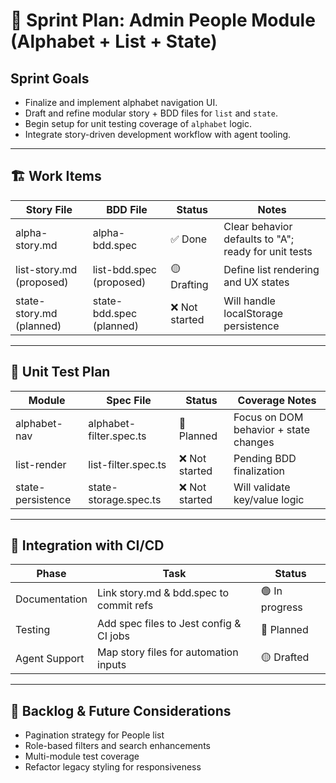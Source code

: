 # 🏀 Sprint Plan: Admin People Module (Alphabet + List + State)

## Sprint Goals

- Finalize and implement alphabet navigation UI.
- Draft and refine modular story + BDD files for `list` and `state`.
- Begin setup for unit testing coverage of `alphabet` logic.
- Integrate story-driven development workflow with agent tooling.

---

## 🏗️ Work Items

| Story File             | BDD File               | Status   | Notes                                                |
|------------------------|------------------------|----------|------------------------------------------------------|
| alpha-story.md         | alpha-bdd.spec         | ✅ Done  | Clear behavior defaults to "A"; ready for unit tests |
| list-story.md (proposed) | list-bdd.spec (proposed) | 🟡 Drafting | Define list rendering and UX states                  |
| state-story.md (planned) | state-bdd.spec (planned) | ❌ Not started | Will handle localStorage persistence                |

---

## 🧪 Unit Test Plan

| Module     | Spec File                  | Status   | Coverage Notes                         |
|------------|----------------------------|----------|----------------------------------------|
| alphabet-nav | alphabet-filter.spec.ts   | 🚧 Planned | Focus on DOM behavior + state changes |
| list-render | list-filter.spec.ts       | ❌ Not started | Pending BDD finalization              |
| state-persistence | state-storage.spec.ts | ❌ Not started | Will validate key/value logic         |

---

## 🔗 Integration with CI/CD

| Phase         | Task                                | Status     |
|---------------|-------------------------------------|------------|
| Documentation | Link story.md & bdd.spec to commit refs | 🟢 In progress |
| Testing       | Add spec files to Jest config & CI jobs | 🚧 Planned     |
| Agent Support | Map story files for automation inputs  | 🟡 Drafted     |

---

## 📝 Backlog & Future Considerations

- Pagination strategy for People list
- Role-based filters and search enhancements
- Multi-module test coverage
- Refactor legacy styling for responsiveness
  